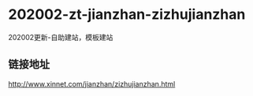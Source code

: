 # 202002-zt-jianzhan-zizhujianzhan
202002更新-自助建站，模板建站
## 链接地址
http://www.xinnet.com/jianzhan/zizhujianzhan.html
